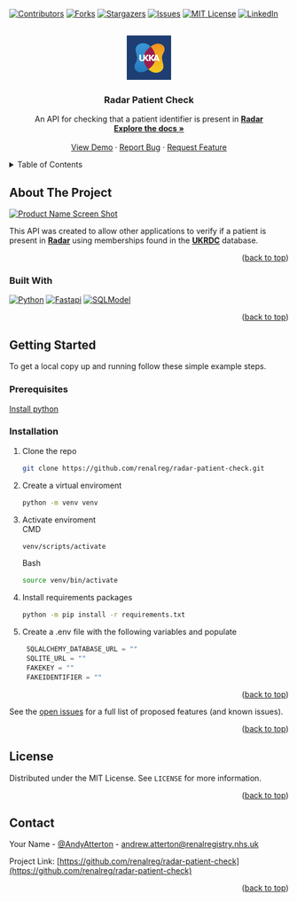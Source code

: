 <a name="readme-top"></a>

[![Contributors][contributors-shield]][contributors-url]
[![Forks][forks-shield]][forks-url]
[![Stargazers][stars-shield]][stars-url]
[![Issues][issues-shield]][issues-url]
[![MIT License][license-shield]][license-url]
[![LinkedIn][linkedin-shield]][linkedin-url]

<!-- PROJECT LOGO -->
<br />
<div align="center">
  <a href="https://github.com/renalreg/radar-patient-check">
    <img src="images/UKKA Kidney Blue.png" alt="Logo" width="80" height="80">
  </a>

<h3 align="center">Radar Patient Check</h3>

  <p align="center">
    An API for checking that a patient identifier is present in <a href="https://ukkidney.org/rare-renal/homepage"><strong>Radar</strong></a>
    <br />
    <a href="https://github.com/renalreg/radar-patient-check"><strong>Explore the docs »</strong></a>
    <br />
    <br />
    <a href="https://github.com/renalreg/radar-patient-check">View Demo</a>
    ·
    <a href="https://github.com/renalreg/radar-patient-check/issues">Report Bug</a>
    ·
    <a href="https://github.com/renalreg/radar-patient-check/issues">Request Feature</a>
  </p>
</div>

<!-- TABLE OF CONTENTS -->
<details>
  <summary>Table of Contents</summary>
  <ol>
    <li>
      <a href="#about-the-project">About The Project</a>
      <ul>
        <li><a href="#built-with">Built With</a></li>
      </ul>
    </li>
    <li>
      <a href="#getting-started">Getting Started</a>
      <ul>
        <li><a href="#prerequisites">Prerequisites</a></li>
        <li><a href="#installation">Installation</a></li>
      </ul>
    </li>
    <li><a href="#usage">Usage</a></li>
    <li><a href="#roadmap">Roadmap</a></li>
    <li><a href="#contributing">Contributing</a></li>
    <li><a href="#license">License</a></li>
    <li><a href="#contact">Contact</a></li>
    <li><a href="#acknowledgments">Acknowledgments</a></li>
  </ol>
</details>

<!-- ABOUT THE PROJECT -->

## About The Project

[![Product Name Screen Shot][product-screenshot]](https://example.com)

This API was created to allow other applications to verify if a patient is present in <a href="https://ukkidney.org/rare-renal/homepage"><strong>Radar</strong></a> using memberships found in the <a href="https://ukkidney.org/audit-research/data-permissions/ukrdc"><strong>UKRDC</strong></a> database.

<p align="right">(<a href="#readme-top">back to top</a>)</p>

### Built With

[![Python][python.org]][python-url] [![Fastapi][fastapi.tiangolo.com]][fastapi-url] [![SQLModel][sqlmodel.tiangolo.com]][sqlmodel-url]

<p align="right">(<a href="#readme-top">back to top</a>)</p>

<!-- GETTING STARTED -->

## Getting Started

To get a local copy up and running follow these simple example steps.

### Prerequisites

<a href="https://www.python.org/downloads/">Install python</a>

### Installation

1. Clone the repo
   ```sh
   git clone https://github.com/renalreg/radar-patient-check.git
   ```
2. Create a virtual enviroment
   ```sh
   python -m venv venv
   ```
3. Activate enviroment<br>
   CMD
   ```cmd
   venv/scripts/activate
   ```
   Bash
   ```sh
   source venv/bin/activate
   ```
4. Install requirements packages
   ```sh
   python -m pip install -r requirements.txt
   ```
5. Create a .env file with the following variables and populate

   ```python
    SQLALCHEMY_DATABASE_URL = ""
    SQLITE_URL = ""
    FAKEKEY = ""
    FAKEIDENTIFIER = ""
   ```

<p align="right">(<a href="#readme-top">back to top</a>)</p>

<!-- USAGE EXAMPLES -->

See the [open issues](https://github.com/renalreg/radar-patient-check/issues) for a full list of proposed features (and known issues).

<p align="right">(<a href="#readme-top">back to top</a>)</p>

<!-- LICENSE -->

## License

Distributed under the MIT License. See `LICENSE` for more information.

<p align="right">(<a href="#readme-top">back to top</a>)</p>

<!-- CONTACT -->

## Contact

Your Name - [@AndyAtterton](https://twitter.com/@AndyAtterton) - andrew.atterton@renalregistry.nhs.uk

Project Link: [https://github.com/renalreg/radar-patient-check](https://github.com/renalreg/radar-patient-check)

<p align="right">(<a href="#readme-top">back to top</a>)</p>

<!-- MARKDOWN LINKS & IMAGES -->
<!-- https://www.markdownguide.org/basic-syntax/#reference-style-links -->

[contributors-shield]: https://img.shields.io/github/contributors/renalreg/radar-patient-check.svg?style=for-the-badge
[contributors-url]: https://github.com/renalreg/radar-patient-check/graphs/contributors
[forks-shield]: https://img.shields.io/github/forks/renalreg/radar-patient-check.svg?style=for-the-badge
[forks-url]: https://github.com/renalreg/radar-patient-check/network/members
[stars-shield]: https://img.shields.io/github/stars/renalreg/radar-patient-check.svg?style=for-the-badge
[stars-url]: https://github.com/renalreg/radar-patient-check/stargazers
[issues-shield]: https://img.shields.io/github/issues/renalreg/radar-patient-check.svg?style=for-the-badge
[issues-url]: https://github.com/renalreg/radar-patient-check/issues
[license-shield]: https://img.shields.io/github/license/renalreg/radar-patient-check.svg?style=for-the-badge
[license-url]: https://github.com/renalreg/radar-patient-check/blob/master/LICENSE
[linkedin-shield]: https://img.shields.io/badge/-LinkedIn-black.svg?style=for-the-badge&logo=linkedin&colorB=555
[linkedin-url]: https://linkedin.com/in/andy-atterton-921933172
[product-screenshot]: images/screenshot.png
[next.js]: https://img.shields.io/badge/next.js-000000?style=for-the-badge&logo=nextdotjs&logoColor=white
[next-url]: https://nextjs.org/
[react.js]: https://img.shields.io/badge/React-20232A?style=for-the-badge&logo=react&logoColor=61DAFB
[react-url]: https://reactjs.org/
[vue.js]: https://img.shields.io/badge/Vue.js-35495E?style=for-the-badge&logo=vuedotjs&logoColor=4FC08D
[vue-url]: https://vuejs.org/
[angular.io]: https://img.shields.io/badge/Angular-DD0031?style=for-the-badge&logo=angular&logoColor=white
[angular-url]: https://angular.io/
[svelte.dev]: https://img.shields.io/badge/Svelte-4A4A55?style=for-the-badge&logo=svelte&logoColor=FF3E00
[svelte-url]: https://svelte.dev/
[laravel.com]: https://img.shields.io/badge/Laravel-FF2D20?style=for-the-badge&logo=laravel&logoColor=white
[laravel-url]: https://laravel.com
[bootstrap.com]: https://img.shields.io/badge/Bootstrap-563D7C?style=for-the-badge&logo=bootstrap&logoColor=white
[bootstrap-url]: https://getbootstrap.com
[jquery.com]: https://img.shields.io/badge/jQuery-0769AD?style=for-the-badge&logo=jquery&logoColor=white
[jquery-url]: https://jquery.com
[python.org]: https://img.shields.io/badge/python-ffd03f?style=for-the-badge&logo=python&logoColor=#3776AB
[python-url]: https://www.python.org/
[fastapi.tiangolo.com]: https://img.shields.io/badge/fastapi-ffffff?style=for-the-badge&logo=fastapi&logoColor=05998b
[fastapi-url]: https://fastapi.tiangolo.com/
[sqlmodel.tiangolo.com]: https://img.shields.io/badge/sqlmodel-ffffff?style=for-the-badge&logo=sqlmodel&logoColor=7e56c2
[sqlmodel-url]: https://sqlmodel.tiangolo.com/
